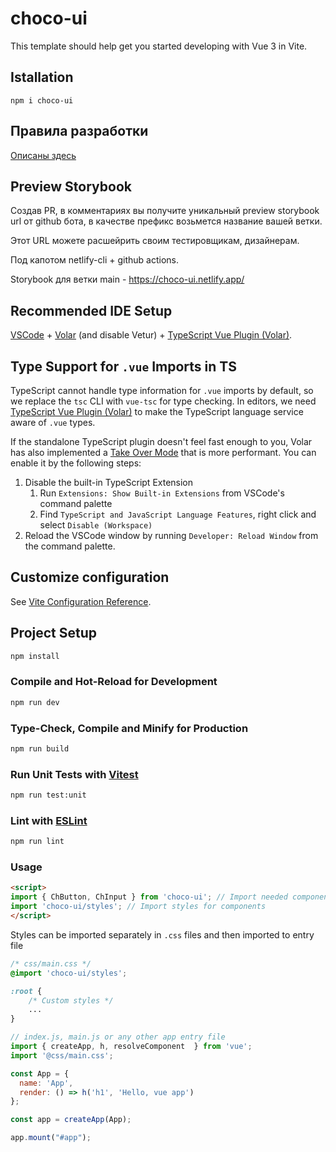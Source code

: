 # choco-ui

This template should help get you started developing with Vue 3 in Vite.

## Istallation

```
npm i choco-ui
```

## Правила разработки

[Описаны здесь](./CONTRIBUTING.md)

## Preview Storybook 
Создав PR, в комментариях вы получите уникальный preview storybook url от github бота, в качестве префикс возьмется название вашей ветки. 

Этот URL можете расшейрить своим тестировщикам, дизайнерам. 

Под капотом netlify-cli + github actions.

Storybook для ветки main - https://choco-ui.netlify.app/

## Recommended IDE Setup

[VSCode](https://code.visualstudio.com/) + [Volar](https://marketplace.visualstudio.com/items?itemName=johnsoncodehk.volar) (and disable Vetur) + [TypeScript Vue Plugin (Volar)](https://marketplace.visualstudio.com/items?itemName=johnsoncodehk.vscode-typescript-vue-plugin).

## Type Support for `.vue` Imports in TS

TypeScript cannot handle type information for `.vue` imports by default, so we replace the `tsc` CLI with `vue-tsc` for type checking. In editors, we need [TypeScript Vue Plugin (Volar)](https://marketplace.visualstudio.com/items?itemName=johnsoncodehk.vscode-typescript-vue-plugin) to make the TypeScript language service aware of `.vue` types.

If the standalone TypeScript plugin doesn't feel fast enough to you, Volar has also implemented a [Take Over Mode](https://github.com/johnsoncodehk/volar/discussions/471#discussioncomment-1361669) that is more performant. You can enable it by the following steps:

1. Disable the built-in TypeScript Extension
    1) Run `Extensions: Show Built-in Extensions` from VSCode's command palette
    2) Find `TypeScript and JavaScript Language Features`, right click and select `Disable (Workspace)`
2. Reload the VSCode window by running `Developer: Reload Window` from the command palette.

## Customize configuration

See [Vite Configuration Reference](https://vitejs.dev/config/).

## Project Setup

```sh
npm install
```

### Compile and Hot-Reload for Development

```sh
npm run dev
```

### Type-Check, Compile and Minify for Production

```sh
npm run build
```

### Run Unit Tests with [Vitest](https://vitest.dev/)

```sh
npm run test:unit
```

### Lint with [ESLint](https://eslint.org/)

```sh
npm run lint
```

### Usage

```html
<script>
import { ChButton, ChInput } from 'choco-ui'; // Import needed components
import 'choco-ui/styles'; // Import styles for components
</script>
```

Styles can be imported separately in `.css` files and then imported to entry file

```css
/* css/main.css */
@import 'choco-ui/styles';

:root {
    /* Custom styles */
    ...
}
```

```js
// index.js, main.js or any other app entry file
import { createApp, h, resolveComponent  } from 'vue';
import '@css/main.css';

const App = {
  name: 'App',
  render: () => h('h1', 'Hello, vue app')
};

const app = createApp(App);

app.mount("#app");

```